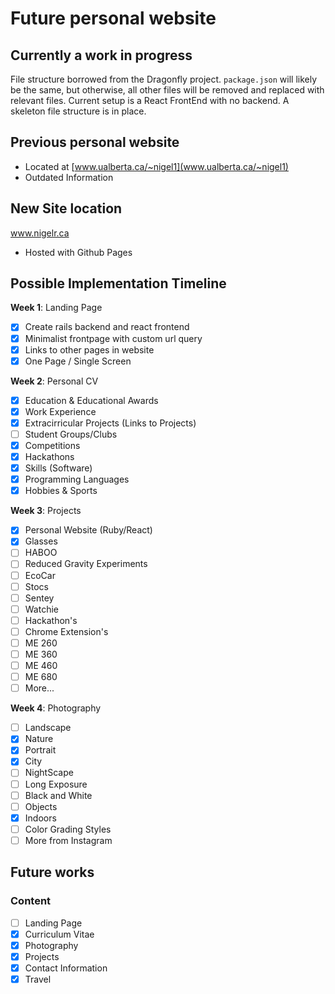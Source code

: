 # Future personal website

## Currently a work in progress
File structure borrowed from the Dragonfly project. `package.json` will likely be the same, but otherwise, all other files will be removed and replaced with relevant files. Current setup is a React FrontEnd with no backend. A skeleton file structure is in place.

## Previous personal website
* Located at [www.ualberta.ca/~nigel1](www.ualberta.ca/~nigel1)
* Outdated Information

## New Site location
www.nigelr.ca

* Hosted with Github Pages

## Possible Implementation Timeline

**Week 1**: Landing Page

- [x] Create rails backend and react frontend
- [x] Minimalist frontpage with custom url query
- [x] Links to other pages in website
- [x] One Page / Single Screen

**Week 2**: Personal CV

- [x] Education & Educational Awards
- [x] Work Experience
- [x] Extracirricular Projects (Links to Projects)
- [ ] Student Groups/Clubs
- [x] Competitions
- [x] Hackathons
- [x] Skills (Software)
- [x] Programming Languages
- [x] Hobbies & Sports

**Week 3**: Projects

- [x] Personal Website (Ruby/React)
- [x] Glasses
- [ ] HABOO
- [ ] Reduced Gravity Experiments
- [ ] EcoCar
- [ ] Stocs
- [ ] Sentey
- [ ] Watchie
- [ ] Hackathon's
- [ ] Chrome Extension's
- [ ] ME 260
- [ ] ME 360
- [ ] ME 460
- [ ] ME 680
- [ ] More...

**Week 4**: Photography

- [ ] Landscape
- [x] Nature
- [x] Portrait
- [x] City
- [ ] NightScape
- [ ] Long Exposure
- [ ] Black and White
- [ ] Objects
- [x] Indoors
- [ ] Color Grading Styles
- [ ] More from Instagram

## Future works

### Content
- [ ] Landing Page
- [x] Curriculum Vitae
- [x] Photography
- [x] Projects
- [x] Contact Information
- [x] Travel
